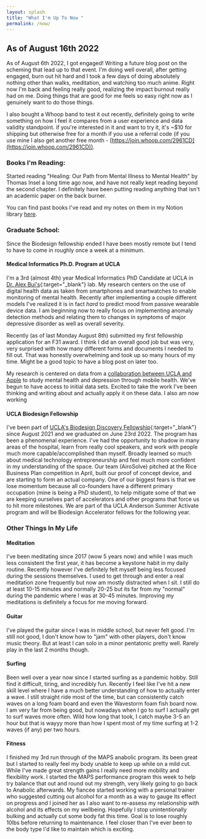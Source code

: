 ```yaml
---
layout: splash
title: "What I'm Up To Now "
permalink: /now/
---
```

## As of August 16th 2022
As of August 6th 2022, I got engaged! Writing a future blog post on the scheming that lead up to that event. I'm doing well overall, after getting engaged, burn out hit hard and I took a few days of doing absolutely nothing other than walks, meditation, and watching too much anime. Right now I'm back and feeling really good, realizing the impact burnout really had on me. Doing things that are good for me feels so easy right now as I genuinely want to do those things.

I also bought a Whoop band to test it out recently, definitely going to write something on how I feel it compares from a user experience and data validity standpoint. if you're interested in it and want to try it, it's ~$10 for shipping but otherwise free for a month if you use a referral code (if you use mine I also get another free month - [https://join.whoop.com/2961CD](https://join.whoop.com/2961CD)).

### Books I'm Reading:
Started reading "Healing: Our Path from Mental Illness to Mental Health" by Thomas Insel a long time ago now, and have not really kept reading beyond the second chapter. I definitely have been putting reading anything that isn't an academic paper on the back burner.

You can find past books I've read and my notes on them in my Notion library [here](https://www.notion.so/415f577104a04a6f914d5cb6304a5ab8?v=a2663f82bbb54e1cb219923409bc0511).


### Graduate School:
Since the Biodesign fellowship ended I have been mostly remote but I tend to have to come in roughly once a week at a minimum.

#### Medical Informatics Ph.D. Program at UCLA
I'm a 3rd (almost 4th) year Medical Informatics PhD Candidate at UCLA in [Dr. Alex Bui's](https://www.mii.ucla.edu/people/buia/){:target="_blank"} lab. My research centers on the use of digital health data as taken from smartphones and smartwatches to enable monitoring of mental health. Recently after implementing a couple different models I've realized it is in fact _hard_ to predict mood from passive wearable device data. I am beginning now to really focus on implementing anomaly detection methods and relating them to changes in symptoms of major depressive disorder as well as overall severity.

Recently (as of last Monday August 8th) submitted my first fellowship application for an F31 award. I think I did an overall good job but was very, very surprised with how many different forms and documents I needed to fill out. That was honestly overwhelming and took up so many hours of my time. Might be a good topic to have a blog post on later too.

My research is centered on data from a [collaboration between UCLA and Apple](https://www.engadget.com/apple-ucla-depression-study-225118236.html) to study mental health and depression through mobile health. We've begun to have access to initial data sets. Excited to take the work I've been thinking and writing about and actually apply it on these data. I also am now working

#### UCLA Biodesign Fellowship
I've been part of [UCLA's Biodesign Discovery Fellowship](https://biodesign.ucla.edu/){:target="_blank"} since August 2021 and we graduated on June 23rd 2022. The program has been a phenomenal experience. I've had the opportunity to shadow in many areas of the hospital, learn from really cool speakers, and work with people much more capable/accomplished than myself. Broadly learned so much about medical technology entrepreneurship and feel much more confident in my understanding of the space. Our team (AiroSolve) pitched at the Rice Business Plan competition in April, built our proof of concept device, and are starting to form an actual company. One of our biggest fears is that we lose momentum because all co-founders have a different primary occupation (mine is being a PhD student), to help mitigate some of that we are keeping ourselves part of accelerators and other programs that force us to hit more milestones. We are part of tha UCLA Anderson Summer Activate program and will be Biodesign Accelerator fellows for the following year.

### Other Things In My Life
#### Meditation
I've been meditating since 2017 (wow 5 years now) and while I was much less consistent the first year, it has become a keystone habit in my daily routine. Recently however I've definitely felt myself being less focused during the sessions themselves. I used to get through and enter a real meditation zone frequently but now am mostly distracted when I sit. I still do at least 10-15 minutes and normally 20-25 but its far from my "normal" during the pandemic where I was at 30-45 minutes. Improving my meditations is definitely a focus for me moving forward.

#### Guitar
I've played the guitar since I was in middle school, but never felt good. I'm still not good, I don't know how to "jam" with other players, don't know music theory. But at least I can solo in a minor pentatonic pretty well. Rarely play in the last 2 months though.

#### Surfing
Been well over a year now since I started surfing as a pandemic hobby. Still find it difficult, tiring, and incredibly fun. Recently I feel like I've hit a new skill level where I have a much better understanding of how to actually enter a wave. I still straight ride most of the time, but can consistently catch waves on a long foam board and even the Wavestorm foam fish board now. I am very far from being good, but nowadays when I go to surf I actually get to surf waves more often. Wild how long that took, I catch maybe 3-5 an hour but that is wayyy more than how I spent most of my time surfing at 1-2 waves (if any) per two hours.

#### Fitness
I finished my 3rd run through of the MAPS anabolic program. Its been great but I started to really feel my body unable to keep up while on a mild cut. While I've made great strength gains I really need more mobility and flexibility work. I started the MAPS performance program this week to help try balance that out and round out my strength, very likely going to go back to Anabolic afterwards. My fiancée started working with a personal trainer who suggested cutting out alcohol for a month as a way to gauge its effect on progress and I joined her as I also want to re-assess my relationship with alcohol and its effects on my wellbeing. Hopefully I stop unintentionally bulking and actually cut some body fat this time. Goal is to lose roughly 10lbs before returning to maintenance. I feel closer than I've ever been to the body type I'd like to maintain which is exciting.